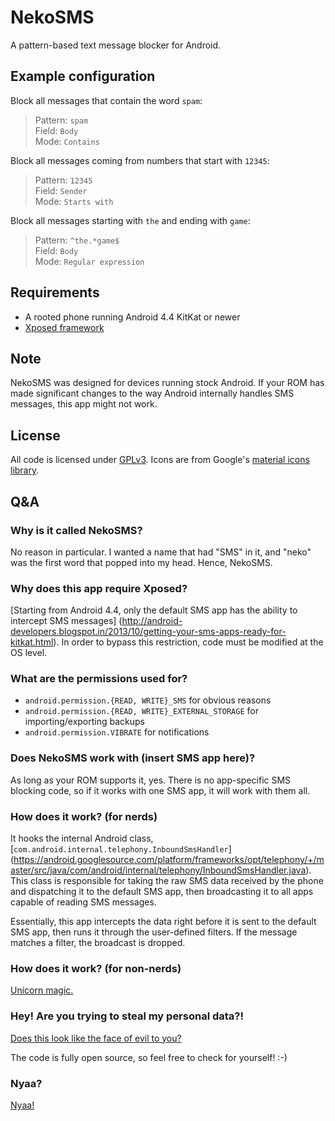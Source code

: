 # NekoSMS

A pattern-based text message blocker for Android.

## Example configuration

Block all messages that contain the word `spam`:
> Pattern: `spam`  
> Field: `Body`  
> Mode: `Contains`

Block all messages coming from numbers that start with `12345`:
> Pattern: `12345`  
> Field: `Sender`  
> Mode: `Starts with`

Block all messages starting with `the` and ending with `game`:
> Pattern: `^the.*game$`  
> Field: `Body`  
> Mode: `Regular expression`

## Requirements

- A rooted phone running Android 4.4 KitKat or newer
- [Xposed framework](http://forum.xda-developers.com/xposed)

## Note

NekoSMS was designed for devices running stock Android. If your ROM has made
significant changes to the way Android internally handles SMS messages, this
app might not work.

## License

All code is licensed under [GPLv3](http://www.gnu.org/licenses/gpl-3.0.txt).
Icons are from Google's [material icons library](https://design.google.com/icons/).

## Q&A

### Why is it called NekoSMS?

No reason in particular. I wanted a name that had "SMS" in it, and "neko" was the
first word that popped into my head. Hence, NekoSMS.

### Why does this app require Xposed?

[Starting from Android 4.4, only the default SMS app has the ability to intercept SMS messages]
(http://android-developers.blogspot.in/2013/10/getting-your-sms-apps-ready-for-kitkat.html).
In order to bypass this restriction, code must be modified at the OS level.

### What are the permissions used for?

- `android.permission.{READ, WRITE}_SMS` for obvious reasons
- `android.permission.{READ, WRITE}_EXTERNAL_STORAGE` for importing/exporting backups
- `android.permission.VIBRATE` for notifications

### Does NekoSMS work with (insert SMS app here)?

As long as your ROM supports it, yes. There is no app-specific SMS blocking
code, so if it works with one SMS app, it will work with them all.

### How does it work? (for nerds)

It hooks the internal Android class, [`com.android.internal.telephony.InboundSmsHandler`]
(https://android.googlesource.com/platform/frameworks/opt/telephony/+/master/src/java/com/android/internal/telephony/InboundSmsHandler.java).
This class is responsible for taking the raw SMS data received by the phone and
dispatching it to the default SMS app, then broadcasting it to all apps capable of
reading SMS messages.

Essentially, this app intercepts the data right before it is sent to the default
SMS app, then runs it through the user-defined filters. If the message matches
a filter, the broadcast is dropped.

### How does it work? (for non-nerds)

[Unicorn magic.](https://www.youtube.com/watch?v=wwZ4suij8oM)

### Hey! Are you trying to steal my personal data?!

[Does this look like the face of evil to you?](http://i.imgur.com/rOYrxsN.gif)

The code is fully open source, so feel free to check for yourself! :-)

### Nyaa?

[Nyaa!](http://i.imgur.com/EUkvvOl.jpg)